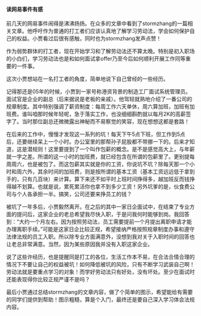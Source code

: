 #### 读网易事件有感

前几天的网易事件闹得是沸沸扬扬。在众多的文章中看到了stormzhang的一篇相关文章。他呼吁作为普通的打工者们应该认真地了解学习劳动法，学会如何保护自己的权益。小贾看过后很有感触，同时也为stormzhang发声点赞！

作为弱势群体的打工者，现在开始学习和了解劳动法还不算太晚。特别是初入职场的小白们，学习劳动法也是和如何面试拿offer乃至今后如何顺利开展工作同等重要的一件事。

这次小贾想站在一名打工者的角度，简单地说下自己曾经的一些经历。

记得那还是05年的时候，小贾到一家号称港资背景的制造工厂面试系统管理员。面试官是企业的副总（后来据说是老板的亲戚）。他驾轻就熟地介绍了一番公司的规章制度。其中特别强调了薪资制度：每周工作六天单休，周六算加班，加班有加班费。谁叫咱那时候年轻呢，急于落实工作，也没细细斟酌就以每月2K的高薪签字了。当时那位副总还微微露出神秘而不易察觉的笑容，现在想想这都是套路！

在后来的工作中，慢慢才发现这一系列的坑！每天下午5点下班，但工作到5点后，还要继续呆上一个小时。办公室里的那帮孙子屁股都不带挪一下的。后来才知道，这是潜规则！这里要提到了一个叫作包薪的概念。是不是感觉高大上，与年薪就一字之差。所谓的这一小时的加班费，就已经包含在所谓的包薪里了。更别提每周周六，也是被包了。而这包薪其实就是你的工资，你说坑不坑？除每天那一个小时和周六外，其余时间的加班费，则是按所谓的基本工资（基本工资远远低于拿到手的，只有几百块）来计算。算下来还不如平时上班时间挣得多，越加班反而钱挣得越不划算。也就是说，累死累活你也拿不到多少工资！另外坑爹的是，伙食费公司与个人各承担一半。搞笑，公司还要来挣员工的钱？

被坑了一年多后，小贾毅然离开。在之后的其中一家日企面试中，在结束了专业方面的提问后，这家企业的老总希望我尽快入职，于是问我何时能够到岗。我回答到：“大约一个月左右。因为按照劳动法，员工需要提前一个月提出离职申请才能办理离职手续。”可能是这家日企比较正规，希望接纳严格按照规章制度办事和遵守法律法规的员工入职。所以除专业方面满意外，没想到我对关于入职时间的回答也让老总非常满意。当然，因为某些原因我并没有入职这家企业。

说了这些许经历，也是提醒同是打工的各位，生活工作本不易，在合法合情合理的情况下不要让自己的权益被坑！如何降低被坑的风险，只有不断学习武装自己啊！劳动法就是要重点学习的对象！而学好劳动法只有好处，没有坏处。至少在面试时还能表现得你比较正规严谨不是吗？

最后小贾通过总结stormzhang的文章内容，做了个简单的图示，希望能给有需要的同学们提供到帮助！图示粗糙，算是个入门，最终还是要自己深入学习体会法规内容。

